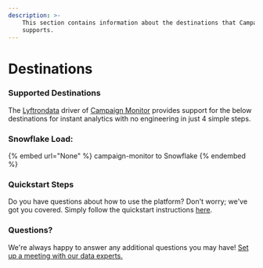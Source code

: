```yaml
---
description: >-
    This section contains information about the destinations that Campaign Monitor
    supports.
---
```


# Destinations

### Supported Destinations

The [Lyftrondata](https://www.lyftrondata.com/) driver of [Campaign Monitor](None) provides support for the below destinations for instant analytics with no engineering in just 4 simple steps.

### Snowflake Load:

{% embed url="None" %}
campaign-monitor to Snowflake
{% endembed %}

### Quickstart Steps

Do you have questions about how to use the platform? Don't worry; we've got you covered. Simply follow the quickstart instructions [here](README.md).

### Questions? <a href="#questions" id="questions"></a>

We're always happy to answer any additional questions you may have! [Set up a meeting with our data experts.](https://www.lyftrondata.com/book-a-meeting/)
